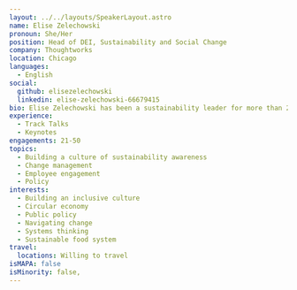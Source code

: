 ```yaml
---
layout: ../../layouts/SpeakerLayout.astro
name: Elise Zelechowski
pronoun: She/Her
position: Head of DEI, Sustainability and Social Change
company: Thoughtworks
location: Chicago
languages:
  - English
social:
  github: elisezelechowski
  linkedin: elise-zelechowski-66679415
bio: Elise Zelechowski has been a sustainability leader for more than 2 decades, driving climate policy, strategy and engagement in the public, private and non-profit sectors. In her current role at Thoughtworks, she’s working to embed sustainability into the culture and operations of the business, enabling technologists to create more carbon aware software and creating policies, programs and practices that drive towards Thoughtworks’ Science Based Targets. 
experience:
  - Track Talks
  - Keynotes
engagements: 21-50
topics:
  - Building a culture of sustainability awareness
  - Change management
  - Employee engagement
  - Policy
interests:
  - Building an inclusive culture
  - Circular economy
  - Public policy
  - Navigating change
  - Systems thinking
  - Sustainable food system
travel:
  locations: Willing to travel 
isMAPA: false
isMinority: false,
---
```

